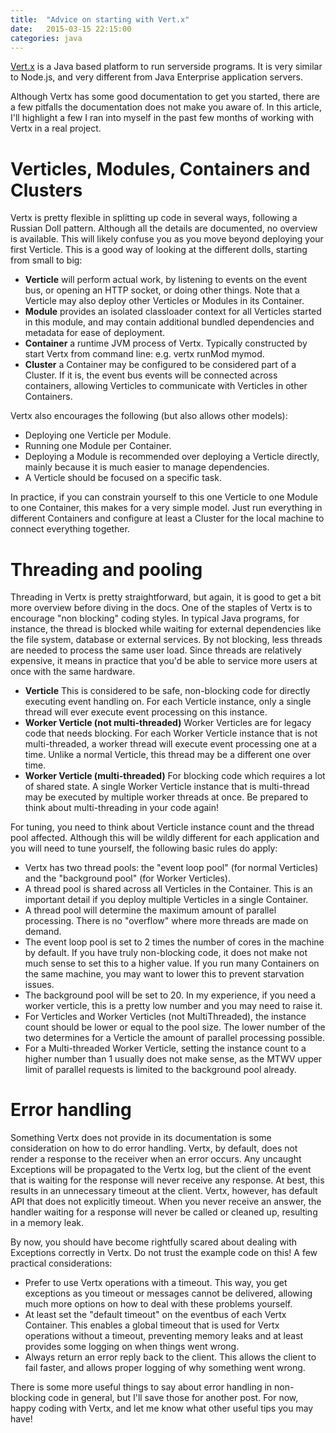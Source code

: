 ```yaml
---
title:  "Advice on starting with Vert.x"
date:   2015-03-15 22:15:00
categories: java
---
```

[Vert.x](http://www.vertx.io) is a Java based platform to run serverside programs. It is very similar to Node.js, and very different from Java Enterprise application servers.

Although Vertx has some good documentation to get you started, there are a few pitfalls the documentation does not make you aware of. In this article, I'll
highlight a few I ran into myself in the past few months of working with Vertx in a real project.

Verticles, Modules, Containers and Clusters
===========================================

Vertx is pretty flexible in splitting up code in several ways, following a Russian Doll pattern. Although all the details are documented, no overview is available.
This will likely confuse you as you move beyond deploying your first Verticle. This is a good way of looking at the different dolls, starting from small to big:

 * **Verticle** will perform actual work, by listening to events on the event bus, or opening an HTTP socket, or doing other things. Note that a Verticle may also deploy other Verticles or Modules in its Container.
 * **Module** provides an isolated classloader context for all Verticles started in this module, and may contain additional bundled dependencies and metadata for ease of deployment.
 * **Container** a runtime JVM process of Vertx. Typically constructed by start Vertx from command line: e.g. vertx runMod mymod.
 * **Cluster** a Container may be configured to be considered part of a Cluster. If it is, the event bus events will be connected across containers, allowing Verticles to communicate with Verticles in other Containers.

Vertx also encourages the following (but also allows other models):

 * Deploying one Verticle per Module.
 * Running one Module per Container.
 * Deploying a Module is recommended over deploying a Verticle directly, mainly because it is much easier to manage dependencies.
 * A Verticle should be focused on a specific task.

In practice, if you can constrain yourself to this one Verticle to one Module to one Container, this makes for a very simple model.
Just run everything in different Containers and configure at least a Cluster for the local machine to connect everything together.

Threading and pooling
=====================

Threading in Vertx is pretty straightforward, but again, it is good to get a bit more overview before diving in the docs. One of the staples of Vertx is to encourage "non blocking" coding styles. In typical Java programs,
for instance, the thread is blocked while waiting for external dependencies like the file system, database or external services. By not blocking, less threads are needed to process the same user load. Since threads
are relatively expensive, it means in practice that you'd be able to service more users at once with the same hardware.

 * **Verticle** This is considered to be safe, non-blocking code for directly executing event handling on. For each Verticle instance, only a single thread will ever execute event processing on this instance.
 * **Worker Verticle (not multi-threaded)** Worker Verticles are for legacy code that needs blocking. For each Worker Verticle instance that is not multi-threaded, a worker thread will execute event processing one at a time. Unlike a normal Verticle, this thread may be a different one over time.
 * **Worker Verticle (multi-threaded)** For blocking code which requires a lot of shared state. A single Worker Verticle instance that is multi-thread may be executed by multiple worker threads at once. Be prepared to think about multi-threading in your code again!

For tuning, you need to think about Verticle instance count and the thread pool affected. Although this will be wildly different for each application and you will need to tune yourself, the following basic rules do apply:

 * Vertx has two thread pools: the "event loop pool" (for normal Verticles) and the "background pool" (for Worker Verticles).
 * A thread pool is shared across all Verticles in the Container. This is an important detail if you deploy multiple Verticles in a single Container.
 * A thread pool will determine the maximum amount of parallel processing. There is no "overflow" where more threads are made on demand.
 * The event loop pool is set to 2 times the number of cores in the machine by default. If you have truly non-blocking code, it does not make not much sense to set this to a higher value. If you run many Containers on the same machine, you may want to lower this to prevent starvation issues.
 * The background pool will be set to 20. In my experience, if you need a worker verticle, this is a pretty low number and you may need to raise it.
 * For Verticles and Worker Verticles (not MultiThreaded), the instance count should be lower or equal to the pool size. The lower number of the two determines for a Verticle the amount of parallel processing possible.
 * For a Multi-threaded Worker Verticle, setting the instance count to a higher number than 1 usually does not make sense, as the MTWV upper limit of parallel requests is limited to the background pool already.

Error handling
==============

Something Vertx does not provide in its documentation is some consideration on how to do error handling. Vertx, by default, does not render a response to the receiver when an error occurs. Any uncaught Exceptions will be
propagated to the Vertx log, but the client of the event that is waiting for the response will never receive any response. At best, this results in an unnecessary timeout at the client. Vertx, however, has default API
that does not explicitly timeout. When you never receive an answer, the handler waiting for a response will never be called or cleaned up, resulting in a memory leak.

By now, you should have become rightfully scared about dealing with Exceptions correctly in Vertx. Do not trust the example code on this! A few practical considerations:

 * Prefer to use Vertx operations with a timeout. This way, you get exceptions as you timeout or messages cannot be delivered, allowing much more options on how to deal with these problems yourself.
 * At least set the "default timeout" on the eventbus of each Vertx Container. This enables a global timeout that is used for Vertx operations without a timeout, preventing memory leaks and at least provides some logging on when things went wrong.
 * Always return an error reply back to the client. This allows the client to fail faster, and allows proper logging of why something went wrong.

There is some more useful things to say about error handling in non-blocking code in general, but I'll save those for another post. For now, happy coding with Vertx, and let me know what other useful tips you may have!